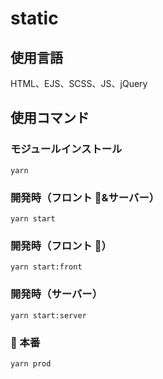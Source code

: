 # static

## 使用言語

HTML、EJS、SCSS、JS、jQuery

## 使用コマンド

### モジュールインストール

```
yarn
```

### 開発時（フロント &サーバー）

```
yarn start
```

### 開発時（フロント ）

```
yarn start:front
```

### 開発時（サーバー）

```
yarn start:server
```

###  本番

```
yarn prod
```
